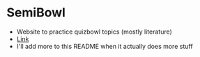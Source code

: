# SemiBowl
- Website to practice quizbowl topics (mostly literature)
- [Link](semibowl.pages.dev)
- I'll add more to this README when it actually does more stuff

